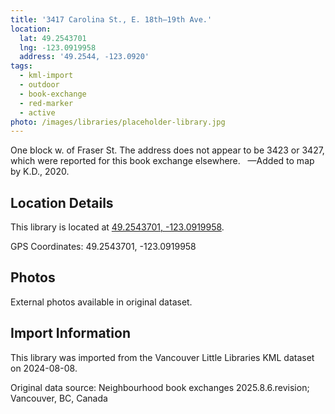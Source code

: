 ```yaml
---
title: '3417 Carolina St., E. 18th—19th Ave.'
location:
  lat: 49.2543701
  lng: -123.0919958
  address: '49.2544, -123.0920'
tags:
  - kml-import
  - outdoor
  - book-exchange
  - red-marker
  - active
photo: /images/libraries/placeholder-library.jpg
---
```

One block w. of Fraser St.
The address does not appear to be 3423 or 3427, which were reported for this book exchange elsewhere.  
—Added to map by K.D., 2020.

## Location Details

This library is located at [49.2543701, -123.0919958](https://www.google.com/maps?q=49.2543701,-123.0919958).

GPS Coordinates: 49.2543701, -123.0919958

## Photos

External photos available in original dataset.

## Import Information

This library was imported from the Vancouver Little Libraries KML dataset on 2024-08-08.

Original data source: Neighbourhood book exchanges 2025.8.6.revision; Vancouver, BC, Canada
